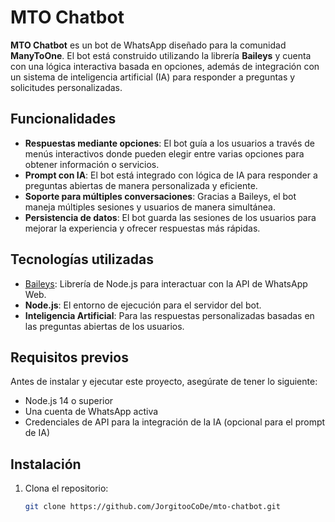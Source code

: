 # MTO Chatbot

**MTO Chatbot** es un bot de WhatsApp diseñado para la comunidad **ManyToOne**. El bot está construido utilizando la librería **Baileys** y cuenta con una lógica interactiva basada en opciones, además de integración con un sistema de inteligencia artificial (IA) para responder a preguntas y solicitudes personalizadas.

## Funcionalidades

- **Respuestas mediante opciones**: El bot guía a los usuarios a través de menús interactivos donde pueden elegir entre varias opciones para obtener información o servicios.
- **Prompt con IA**: El bot está integrado con lógica de IA para responder a preguntas abiertas de manera personalizada y eficiente.
- **Soporte para múltiples conversaciones**: Gracias a Baileys, el bot maneja múltiples sesiones y usuarios de manera simultánea.
- **Persistencia de datos**: El bot guarda las sesiones de los usuarios para mejorar la experiencia y ofrecer respuestas más rápidas.

## Tecnologías utilizadas

- [Baileys](https://github.com/adiwajshing/Baileys): Librería de Node.js para interactuar con la API de WhatsApp Web.
- **Node.js**: El entorno de ejecución para el servidor del bot.
- **Inteligencia Artificial**: Para las respuestas personalizadas basadas en las preguntas abiertas de los usuarios.

## Requisitos previos

Antes de instalar y ejecutar este proyecto, asegúrate de tener lo siguiente:

- Node.js 14 o superior
- Una cuenta de WhatsApp activa
- Credenciales de API para la integración de la IA (opcional para el prompt de IA)

## Instalación

1. Clona el repositorio:

   ```bash
   git clone https://github.com/JorgitooCoDe/mto-chatbot.git
